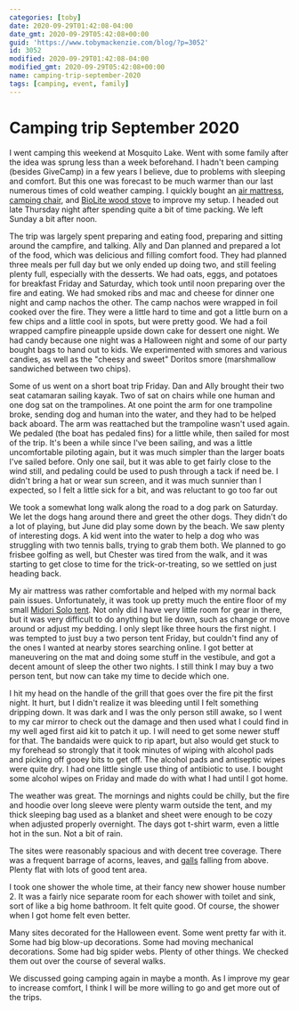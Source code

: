 ```yaml
---
categories: [toby]
date: 2020-09-29T01:42:08-04:00
date_gmt: 2020-09-29T05:42:08+00:00
guid: 'https://www.tobymackenzie.com/blog/?p=3052'
id: 3052
modified: 2020-09-29T01:42:08-04:00
modified_gmt: 2020-09-29T05:42:08+00:00
name: camping-trip-september-2020
tags: [camping, event, family]
---
```


Camping trip September 2020
===========================

I went camping this weekend at Mosquito Lake.<!--more-->  Went with some family after the idea was sprung less than a week beforehand.  I hadn't been camping (besides GiveCamp) in a few years I believe, due to problems with sleeping and comfort.  But this one was forecast to be much warmer than our last numerous times of cold weather camping.  I quickly bought an [air mattress](https://smile.amazon.com/gp/product/B07YXCV7N3/ref=ppx_yo_dt_b_asin_title_o00_s01?ie=UTF8&psc=1), [camping chair](https://smile.amazon.com/gp/product/B082K8JXX5/ref=ppx_yo_dt_b_asin_title_o00_s00?ie=UTF8&psc=1), and [BioLite wood stove](https://www.rei.com/product/115524/biolite-campstove-2-coffee-press-bundle) to improve my setup.  I headed out late Thursday night after spending quite a bit of time packing.  We left Sunday a bit after noon.

The trip was largely spent preparing and eating food, preparing and sitting around the campfire, and talking.  Ally and Dan planned and prepared a lot of the food, which was delicious and filling comfort food.  They had planned three meals per full day but we only ended up doing two, and still feeling plenty full, especially with the desserts.  We had oats, eggs, and potatoes for breakfast Friday and Saturday, which took until noon preparing over the fire and eating.  We had smoked ribs and mac and cheese for dinner one night and camp nachos the other.  The camp nachos were wrapped in foil cooked over the fire.  They were a little hard to time and got a little burn on a few chips and a little cool in spots, but were pretty good.  We had a foil wrapped campfire pineapple upside down cake for dessert one night.  We had candy because one night was a Halloween night and some of our party bought bags to hand out to kids.  We experimented with smores and various candies, as well as the "cheesy and sweet" Doritos smore (marshmallow sandwiched between two chips).

Some of us went on a short boat trip Friday.  Dan and Ally brought their two seat catamaran sailing kayak.  Two of sat on chairs while one human and one dog sat on the trampolines.  At one point the arm for one trampoline broke, sending dog and human into the water, and they had to be helped back aboard.  The arm was reattached but the trampoline wasn't used again.  We pedaled (the boat has pedaled fins) for a little while, then sailed for most of the trip.  It's been a while since I've been sailing, and was a little uncomfortable piloting again, but it was much simpler than the larger boats I've sailed before.  Only one sail, but it was able to get fairly close to the wind still, and pedaling could be used to push through a tack if need be.  I didn't bring a hat or wear sun screen, and it was much sunnier than I expected, so I felt a little sick for a bit, and was reluctant to go too far out

We took a somewhat long walk along the road to a dog park on Saturday.  We let the dogs hang around there and greet the other dogs.  They didn't do a lot of playing, but June did play some down by the beach.  We saw plenty of interesting dogs.  A kid went into the water to help a dog who was struggling with two tennis balls, trying to grab them both.  We planned to go frisbee golfing as well, but Chester was tired from the walk, and it was starting to get close to time for the trick-or-treating, so we settled on just heading back.

My air mattress was rather comfortable and helped with my normal back pain issues.  Unfortunately, it was took up pretty much the entire floor of my small [Midori Solo tent](https://eurekacamping.johnsonoutdoors.com/tents/backpacking/midori-solo-tent).  Not only did I have very little room for gear in there, but it was very difficult to do anything but lie down, such as change or move around or adjust my bedding.  I only slept like three hours the first night.  I was tempted to just buy a two person tent Friday, but couldn't find any of the ones I wanted at nearby stores searching online.  I got better at maneuvering on the mat and doing some stuff in the vestibule, and got a decent amount of sleep the other two nights.  I still think I may buy a two person tent, but now can take my time to decide which one.

I hit my head on the handle of the grill that goes over the fire pit the first night.  It hurt, but I didn't realize it was bleeding until I felt something dripping down.  It was dark and I was the only person still awake, so I went to my car mirror to check out the damage and then used what I could find in my well aged first aid kit to patch it up.  I will need to get some newer stuff for that.  The bandaids were quick to rip apart, but also would get stuck to my forehead so strongly that it took minutes of wiping with alcohol pads and picking off gooey bits to get off.  The alcohol pads and antiseptic wipes were quite dry.  I had one little single use thing of antibiotic to use.  I bought some alcohol wipes on Friday and made do with what I had until I got home.

The weather was great.  The mornings and nights could be chilly, but the fire and hoodie over long sleeve were plenty warm outside the tent, and my thick sleeping bag used as a blanket and sheet were enough to be cozy when adjusted properly overnight.  The days got t-shirt warm, even a little hot in the sun.  Not a bit of rain.

The sites were reasonably spacious and with decent tree coverage.  There was a frequent barrage of acorns, leaves, and [galls](https://en.wikipedia.org/wiki/Gall) falling from above.  Plenty flat with lots of good tent area.

I took one shower the whole time, at their fancy new shower house number 2.  It was a fairly nice separate room for each shower with toilet and sink, sort of like a big home bathroom.  It felt quite good.  Of course, the shower when I got home felt even better.

Many sites decorated for the Halloween event.  Some went pretty far with it.  Some had big blow-up decorations.  Some had moving mechanical decorations.  Some had big spider webs.  Plenty of other things.  We checked them out over the course of several walks.

We discussed going camping again in maybe a month.  As I improve my gear to increase comfort, I think I will be more willing to go and get more out of the trips.
